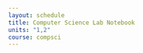 ```yaml
---
layout: schedule
title: Computer Science Lab Notebook
units: "1,2"
course: compsci
---
```

<head>
    <link rel="stylesheet" href="theme.css">
</head>
